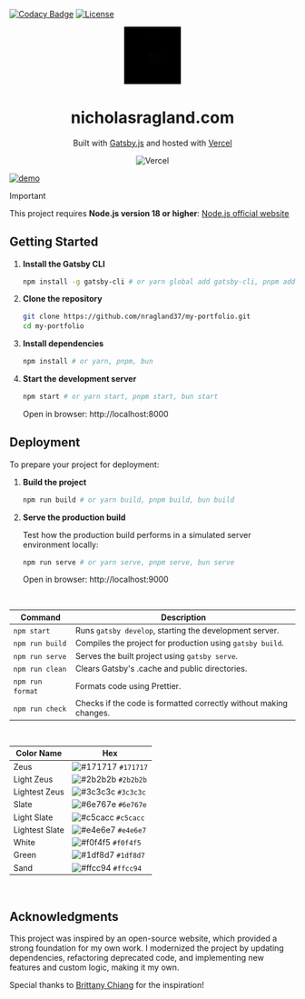 [![Codacy Badge](https://app.codacy.com/project/badge/Grade/6ad1d4af511a4c6b8944e8b681bab07f)](https://app.codacy.com/gh/nragland37/my-portfolio/dashboard?utm_source=gh&utm_medium=referral&utm_content=&utm_campaign=Badge_grade)
[![License](https://img.shields.io/badge/license-MIT-blue)](https://github.com/nragland37/my-portfolio/blob/main/LICENSE)

<div align="center">
  <a href="https://www.nicholasragland.com/" target="_blank">
    <img alt="Logo" src="/static/assets/folio-logo.gif" width="20%" />
  </a>
</div>
<h1 align="center">
  nicholasragland.com
</h1>
<p align="center">
  Built with <a href="https://www.gatsbyjs.com/" target="_blank">Gatsby.js</a> and hosted with <a href="https://www.vercel.com/" target="_blank">Vercel</a>
</p>

<div align="center">
  
![Vercel](https://vercelbadge.vercel.app/api/nragland37/my-portfolio)

</div>

<a href="https://www.nicholasragland.com/" target="_blank">

![demo](https://raw.githubusercontent.com/nragland37/my-portfolio/main/src/images/demo.png)

</a>

> [!IMPORTANT] 
> This project requires **Node.js version 18 or higher**: [Node.js official website](https://nodejs.org/)

## Getting Started

1. **Install the Gatsby CLI**
   ```sh
   npm install -g gatsby-cli # or yarn global add gatsby-cli, pnpm add --global gatsby-cli, bun add --global gatsby-cli
   ```

2. **Clone the repository**
   ```sh
   git clone https://github.com/nragland37/my-portfolio.git
   cd my-portfolio
   ```

3. **Install dependencies**
   ```sh
   npm install # or yarn, pnpm, bun
   ```

4. **Start the development server**
   ```sh
   npm start # or yarn start, pnpm start, bun start
   ```
   Open in browser: http://localhost:8000

## Deployment

To prepare your project for deployment:

1. **Build the project**
   ```sh
   npm run build # or yarn build, pnpm build, bun build
   ```

2. **Serve the production build**

   Test how the production build performs in a simulated server environment locally:
   ```sh
   npm run serve # or yarn serve, pnpm serve, bun serve
   ```
   Open in browser: http://localhost:9000

<br />
  
| Command        | Description                                                      |
| -------------- | ---------------------------------------------------------------- |
| `npm start`    | Runs `gatsby develop`, starting the development server.          |
| `npm run build`| Compiles the project for production using `gatsby build`.        |
| `npm run serve`| Serves the built project using `gatsby serve`.                   |
| `npm run clean`| Clears Gatsby's .cache and public directories.                   |
| `npm run format`| Formats code using Prettier.                                    |
| `npm run check`| Checks if the code is formatted correctly without making changes.|

<br />

| Color Name        | Hex                                                                |
|-------------------|--------------------------------------------------------------------|
| Zeus              | ![#171717](https://via.placeholder.com/10/171717?text=+) `#171717` |
| Light Zeus        | ![#2b2b2b](https://via.placeholder.com/10/2b2b2b?text=+) `#2b2b2b` |
| Lightest Zeus     | ![#3c3c3c](https://via.placeholder.com/10/3c3c3c?text=+) `#3c3c3c` |
| Slate             | ![#6e767e](https://via.placeholder.com/10/6e767e?text=+) `#6e767e` |
| Light Slate       | ![#c5cacc](https://via.placeholder.com/10/c5cacc?text=+) `#c5cacc` |
| Lightest Slate    | ![#e4e6e7](https://via.placeholder.com/10/e4e6e7?text=+) `#e4e6e7` |
| White             | ![#f0f4f5](https://via.placeholder.com/10/f0f4f5?text=+) `#f0f4f5` |
| Green             | ![#1df8d7](https://via.placeholder.com/10/1df8d7?text=+) `#1df8d7` |
| Sand              | ![#ffcc94](https://via.placeholder.com/10/ffcc94?text=+) `#ffcc94` |

<br />

## Acknowledgments

This project was inspired by an open-source website, which provided a strong foundation for my own work. I modernized the project by updating dependencies, refactoring deprecated code, and implementing new features and custom logic, making it my own. 

Special thanks to [Brittany Chiang](https://github.com/bchiang7) for the inspiration! 
